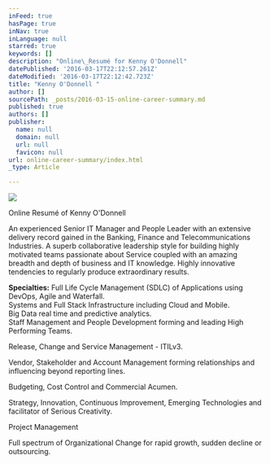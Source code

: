 ```yaml
---
inFeed: true
hasPage: true
inNav: true
inLanguage: null
starred: true
keywords: []
description: "Online\_Resumé for Kenny O'Donnell"
datePublished: '2016-03-17T22:12:57.261Z'
dateModified: '2016-03-17T22:12:42.723Z'
title: "Kenny O'Donnell "
author: []
sourcePath: _posts/2016-03-15-online-career-summary.md
published: true
authors: []
publisher:
  name: null
  domain: null
  url: null
  favicon: null
url: online-career-summary/index.html
_type: Article

---
```

![](https://s3-us-west-2.amazonaws.com/the-grid-img/p/2f06fbca65fef788eef5b990105469e7d3e63a3e.jpg)

Online Resumé of Kenny O'Donnell

An experienced Senior IT Manager and People Leader with an extensive delivery record gained in the Banking, Finance and Telecommunications Industries. A superb collaborative leadership style for building highly motivated teams passionate about Service coupled with an amazing breadth and depth of business and IT knowledge. Highly innovative tendencies to regularly produce extraordinary results. 

**Specialties:** Full Life Cycle Management (SDLC) of Applications using DevOps, Agile and Waterfall.  
Systems and Full Stack Infrastructure including Cloud and Mobile.   
Big Data real time and predictive analytics.  
Staff Management and People Development forming and leading High Performing Teams. 

Release, Change and Service Management - ITILv3\. 

Vendor, Stakeholder and Account Management forming relationships and influencing beyond reporting lines.

Budgeting, Cost Control and Commercial Acumen.  

Strategy, Innovation, Continuous Improvement, Emerging Technologies and facilitator of Serious Creativity. 

Project Management

Full spectrum of Organizational Change for rapid growth, sudden decline or outsourcing.